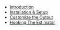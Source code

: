 - [Introduction](/open-source/packages/syliusshippingestimateplugin/docs/1.x/intro)
- [Installation & Setup](/open-source/packages/syliusshippingestimateplugin/docs/1.x/installation)
- [Customize the Output](/open-source/packages/syliusshippingestimateplugin/docs/1.x/customize-the-output)
- [Hooking The Estimator](/open-source/packages/syliusshippingestimateplugin/docs/1.x/hooking-the-estimator)
